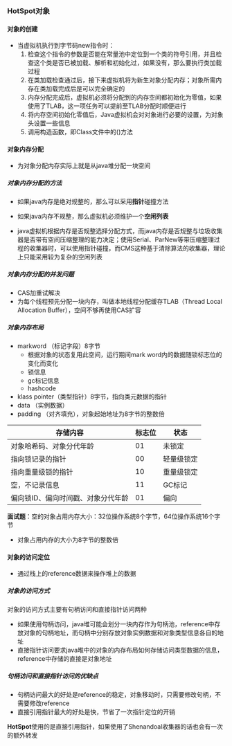 ### HotSpot对象



#### 对象的创建

- 当虚拟机执行到字节码new指令时：
  1. 检查这个指令的参数是否能在常量池中定位到一个类的符号引用，并且检查这个类是否已被加载、解析和初始化过，如果没有，那么要执行类加载过程
  2. 在类加载检查通过后，接下来虚拟机将为新生对象分配内存；对象所需内存在类加载完成后是可以完全确定的
  3. 内存分配完成后，虚拟机必须将分配到的内存空间都初始化为零值，如果使用了TLAB，这一项任务可以提前至TLAB分配时顺便进行
  4. 将内存空间初始化零值后，Java虚拟机会对对象进行必要的设置，为对象头设置一些信息
  5. 调用构造函数，即Class文件中的<init>()方法



#### 对象内存分配

- 为对象分配内存实际上就是从java堆分配一块空间

##### 对象内存分配的方法

- 如果java内存是绝对规整的，那么可以采用**指针**碰撞方法
- 如果java内存不规整，那么虚拟机必须维护一个**空闲列表**

- java虚拟机根据内存是否规整选择分配方式，而java内存是否规整与垃圾收集器是否带有空间压缩整理的能力决定；使用Serial、ParNew等带压缩整理过程的收集器时，可以使用指针碰撞，而CMS这种基于清除算法的收集器，理论上只能采用较为复杂的空闲列表

##### 对象内存分配的并发问题

- CAS加重试解决
- 为每个线程预先分配一块内存，叫做本地线程分配缓存TLAB（Thread Local Allocation Buffer），空间不够再使用CAS扩容



##### 对象内存布局

- markword （标记字段）8字节
  - 根据对象的状态复用此空间，运行期间mark word内的数据随锁标志位的变化而变化
  - 锁信息
  - gc标记信息
  - hashcode
- klass pointer（类型指针）8字节，指向类元数据的指针
- data （实例数据）
- padding （对齐填充），对象起始地址为8字节的整数倍

| 存储内容                           | 标志位 | 状态       |
| ---------------------------------- | ------ | ---------- |
| 对象哈希码、对象分代年龄           | 01     | 未锁定     |
| 指向锁记录的指针                   | 00     | 轻量级锁定 |
| 指向重量级锁的指针                 | 10     | 重量级锁定 |
| 空，不记录信息                     | 11     | GC标记     |
| 偏向锁ID、偏向时间戳、对象分代年龄 | 01     | 偏向       |

**面试题**：空的对象占用内存大小：32位操作系统8个字节，64位操作系统16个字节

- 对象占用内存的大小为8字节的整数倍



#### 对象的访问定位

- 通过栈上的reference数据来操作堆上的数据

##### 对象的访问方式

对象的访问方式主要有句柄访问和直接指针访问两种

- 如果使用句柄访问，java堆可能会划分一块内存作为句柄池，reference中存放对象的句柄地址，而句柄中分别存放对象实例数据和对象类型信息各自的地址
- 直接指针访问要求java堆中的对象的内存布局如何存储访问类型数据的信息，reference中存储的直接是对象地址

##### 句柄访问和直接指针访问的优缺点

- 句柄访问最大的好处是reference的稳定，对象移动时，只需要修改句柄，不需要修改reference
- 直接引用指针最大的好处是快，节省了一次指针定位的开销

**HotSpot**使用的是直接引用指针，如果使用了Shenandoal收集器的话也会有一次的额外转发